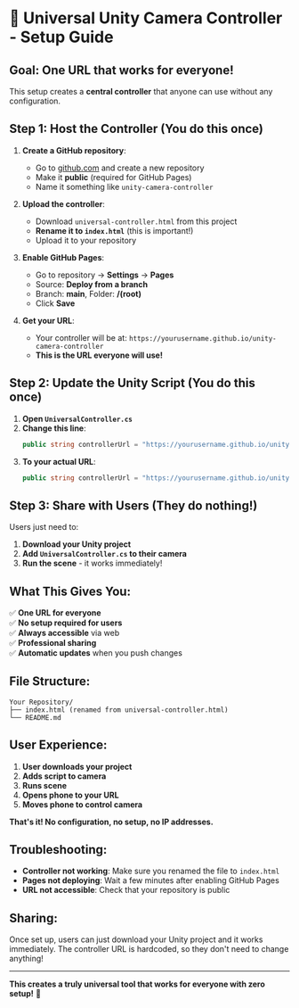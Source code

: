 # 🚀 Universal Unity Camera Controller - Setup Guide

## **Goal: One URL that works for everyone!**

This setup creates a **central controller** that anyone can use without any configuration.

## **Step 1: Host the Controller (You do this once)**

1. **Create a GitHub repository**:
   - Go to [github.com](https://github.com) and create a new repository
   - Make it **public** (required for GitHub Pages)
   - Name it something like `unity-camera-controller`

2. **Upload the controller**:
   - Download `universal-controller.html` from this project
   - **Rename it to `index.html`** (this is important!)
   - Upload it to your repository

3. **Enable GitHub Pages**:
   - Go to repository → **Settings** → **Pages**
   - Source: **Deploy from a branch**
   - Branch: **main**, Folder: **/(root)**
   - Click **Save**

4. **Get your URL**:
   - Your controller will be at: `https://yourusername.github.io/unity-camera-controller`
   - **This is the URL everyone will use!**

## **Step 2: Update the Unity Script (You do this once)**

1. **Open `UniversalController.cs`**
2. **Change this line**:
   ```csharp
   public string controllerUrl = "https://yourusername.github.io/unity-camera-controller";
   ```
3. **To your actual URL**:
   ```csharp
   public string controllerUrl = "https://yourusername.github.io/unity-camera-controller";
   ```

## **Step 3: Share with Users (They do nothing!)**

Users just need to:
1. **Download your Unity project**
2. **Add `UniversalController.cs` to their camera**
3. **Run the scene** - it works immediately!

## **What This Gives You:**

✅ **One URL for everyone**  
✅ **No setup required for users**  
✅ **Always accessible** via web  
✅ **Professional sharing**  
✅ **Automatic updates** when you push changes  

## **File Structure:**

```
Your Repository/
├── index.html (renamed from universal-controller.html)
└── README.md
```

## **User Experience:**

1. **User downloads your project**
2. **Adds script to camera**
3. **Runs scene**
4. **Opens phone to your URL**
5. **Moves phone to control camera**

**That's it! No configuration, no setup, no IP addresses.**

## **Troubleshooting:**

- **Controller not working**: Make sure you renamed the file to `index.html`
- **Pages not deploying**: Wait a few minutes after enabling GitHub Pages
- **URL not accessible**: Check that your repository is public

## **Sharing:**

Once set up, users can just download your Unity project and it works immediately. The controller URL is hardcoded, so they don't need to change anything!

---

**This creates a truly universal tool that works for everyone with zero setup!** 🎉

